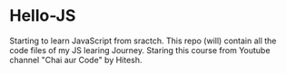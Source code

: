 # Hello-JS
Starting to learn JavaScript from sractch. This repo (will) contain all the code files of my JS learing Journey. Staring this course from Youtube channel "Chai aur Code" by Hitesh.
